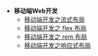 
* **移动端Web开发**
    * [移动端开发之流式布局](MobileWebDev/ch01)
    * [移动端开发之 flex 布局](MobileWebDev/ch02)
    * [移动端开发之 rem 布局](MobileWebDev/ch03)
    * [移动端开发之响应式布局](MobileWebDev/ch04)

